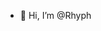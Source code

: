 - 👋 Hi, I’m @Rhyph

<!---
Rhyph/Rhyph is a ✨ special ✨ repository because its `README.md` (this file) appears on your GitHub profile.
You can click the Preview link to take a look at your changes.
--->
